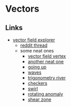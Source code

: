 # Vectors
## Links
- [vector field explorer](https://anvaka.github.io/fieldplay/)
	- [reddit thread](https://www.reddit.com/r/math/comments/7a4z4u/beautiful_world_of_vector_fields_this_is_the_tool/)
	- some neat ones
		- [vector field vertex](https://anvaka.github.io/fieldplay/#?cm=3&cx=-6.158449999999998&cy=-0.9834499999999995&w=96.8415&h=96.8415&code=float%20r%20%3D%20length%28p%29%3B%0Afloat%20theta%20%3D%20atan%28p.y%2C%20p.x%29%3B%0Av%20%3D%20vec2%28p.y%2C%20-p.x%29%20%2F%20r%3B%0Afloat%20t%20%3D%20sqrt%28r%20*%2010.%29%20%2B%20theta%20%2B%20frame%20*%20.02%3B%0Av%20*%3D%20sin%28t%29%3B%0Av%20*%3D%20length%28v%29%20*%2010.%3B%0Av%20%2B%3D%20p%20*%20.2%3B&dt=0.01&fo=0.9&dp=0.009&pc=100000)
		- [another neat one](https://anvaka.github.io/fieldplay/#?cm=3&cx=11.643249999999998&cy=-6.466950000000001&w=96.8415&h=96.8415&code=v.x%20%3D%20p.y%3B%0Av.y%20%3D%20cos%28length%28p%29%29%3B%0A%20%20&dt=0.01&fo=0.9&dp=0.009&pc=100000)
		- [going up](https://anvaka.github.io/fieldplay/#?dt=0.01&fo=0.9&dp=0.01&cm=3&cx=-2.9567500000000004&cy=-0.8038499999999998&w=8.5435&h=8.5435&code=v.x%20%3D%20cos%28frame%20*%200.01%29%20%2B%20sin%28p.y%20%2B%20frame*0.08%29%3B%0Av.y%20%3D%20cos%28p.x%20-%20frame*0.08%29%20%2B%20sin%28frame*0.01%29%20%2B%201.0%3B)
		- [waves](https://anvaka.github.io/fieldplay/#?cm=2&cx=0&cy=0&w=8.5398&h=8.5398&code=float%20a%20%3D%20sin%28frame*0.05%20-%20length%28p%29*4.0%29%3B%0A%0Afloat%20b%20%3D%20sin%28a%29%3B%0Afloat%20c%20%3D%20cos%28a%29%3B%0A%0Ab%20%3D%20b*b*b%3B%0Ac%20%3D%20c*c*c*c%3B%0A%0Av.x%20%3D%20%28-p.y*b%20%0A-%200.8*p.x*%28c%29%29%2F%284.0*length%28p%29%29%3B%0A%0Av.y%20%3D%20%28p.x*b%20%20%0A-%200.8*p.y*%28c%29%29%2F%284.0*length%28p%29%29%3B%0A%20%20&dt=0.04&fo=0.9&dp=0.01&pc=100000)
		- [trigonometry river](https://anvaka.github.io/fieldplay/#?dt=0.01&fo=0.998&dp=0.009&cm=3&cx=-0.3459000000000003&cy=-2.705&w=90.0374&h=90.0374&code=float%20r%20%3Dlength%28p%29%3B%0Av.x%20%3D%20cos%28r%29%3B%0Av.y%20%3D%20sin%28r%29%3B)
		- [checkers](https://anvaka.github.io/fieldplay/#?dt=0.05&fo=0.998&dp=0.009&cm=3&cx=-0.5366999999999997&cy=-0.19619999999999926&w=44.2794&h=44.2794&code=v.x%20%3D%20%28abs%28p.y%29%2Fp.y%29*max%28sin%28p.x%29%2Ccos%28p.y%29%29%3B%0Av.y%20%3D%20-%28abs%28p.x%29%2Fp.x%29*max%28sin%28p.x%29%2Ccos%28p.y%29%29%3B%0A%20%20&pc=40000)
		- [swirl](https://anvaka.github.io/fieldplay/#?dt=0.01&fo=0.998&dp=0.009&cm=3&cx=0.0017000000000000348&cy=0&w=8.543199999999999&h=8.543199999999999&pc=5000&code=v.x%20%3D%20-p.y%3B%0Av.y%20%3D%20p.x%3B)
		- [rotating anomaly](https://anvaka.github.io/fieldplay/#?dt=0.012&fo=0.99&dp=0.4&cm=3&cx=0.001200000000000312&cy=-0.0026999999999999247&w=8.5506&h=8.5506&code=%2F%2F--------------------%0A%2F%2F%20params%0A%0Afloat%20wave_width%20%20%20%20%20%3D%200.17%3B%0Afloat%20anomaly_size%20%20%20%3D%200.9%3B%0Afloat%20anomaly_height%20%3D%201.0%3B%0Afloat%20anomaly_center%20%3D%200.0%3B%0Afloat%20anomaly_speed%20%20%3D%201.9%3B%0Afloat%20particle_speed%20%3D%200.9%3B%0Afloat%20rotation_speed%20%3D%202.0%3B%0A%0Afloat%20frame_stretch%20%3D%200.003%3B%0A%0A%2F%2F--------------------%0A%0Afloat%20_f%20%3D%20frame%20*%20frame_stretch%3B%0A%0Afloat%20_theta_p%20%3D%20-_f%20*%20rotation_speed%3B%0Amat2%20%20_rot_m_p%20%3D%0A%20%20mat2%28%0A%20%20%20%20cos%28_theta_p%29%2C%20-sin%28_theta_p%29%2C%20%0A%20%20%20%20sin%28_theta_p%29%2C%20%20cos%28_theta_p%29%0A%20%20%29%3B%0A%0Avec2%20p2%20%20%3D%20p%3B%0Ap2%20%3D%20p2%20*%20_rot_m_p%3B%0Afloat%20_x%20%3D%20p2.x%3B%0Afloat%20_y%20%3D%20p2.y%3B%0A%0Afloat%20_g%20%3D%20anomaly_height%20*%20exp%28%20-%28pow%28_x%20-%20anomaly_center%2C%202.0%29%2F%282.0%20*%20pow%28%20anomaly_size%2C%202.0%20%29%29%29%20%29%3B%0A%0Afloat%20_h%20%3D%20anomaly_height%20*%20exp%28%20-%28pow%28_y%2C%202.0%29%2F%282.0%20*%20pow%28%20anomaly_size%2C%202.0%20%29%29%29%20%29%3B%0A%0Afloat%20_o%20%3D%20_f%20*%20anomaly_speed%3B%0A%0Afloat%20_s%20%3D%20sin%28%20%28_x%20%2B%20_o%20%29%20%2F%20wave_width%20%29%3B%0A%0Afloat%20_theta%20%3D%20_s%20*%20%28_g*_h%29%20%2B%20%28_f%20*%20rotation_speed%29%3B%0Amat2%20%20_rot_m%20%3D%0A%20%20mat2%28%0A%20%20%20%20cos%28_theta%29%2C%20-sin%28_theta%29%2C%20%0A%20%20%20%20sin%28_theta%29%2C%20%20cos%28_theta%29%0A%20%20%29%3B%0A%0Av.x%20%3D%20particle_speed%3B%0Av.y%20%3D%200.0%3B%0A%0Av%20%3D%20v%20*%20_rot_m%3B&pc=80000)
		- [shear zone](https://anvaka.github.io/fieldplay/#?dt=0.01&fo=0.998&dp=0.009&cm=3&cx=0&cy=0&w=8.5398&h=8.5398&code=float%20r%20%3D%20length%28p%29%20-%201.5%3B%0Afloat%20c%20%3D%201.0%2F%281.0%2Bexp%28-5.0*r%29%29%3B%0Afloat%20vx1%20%3D%20-p.y%2C%20%20%2F%2F%20circle%0A%20%20%20%20%20%20vy1%20%3D%20p.x%3B%0Afloat%20vx2%20%3D%200.2*p.x%2Bp.y%2C%20%2F%2F%20spiral%0A%20%20%20%20%20%20vy2%20%3D%200.2*p.y-p.x%3B%0Av.x%20%3D%20c*vx1%20%2B%20%281.0-c%29*vx2%3B%0Av.y%20%3D%20c*vy1%20%2B%20%281.0-c%29*vy2%3B%0A%20%20)

